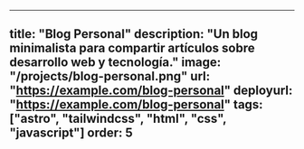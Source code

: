 ---

title: "Blog Personal"
description: "Un blog minimalista para compartir artículos sobre desarrollo web y tecnología."
image: "/projects/blog-personal.png"
url: "https://example.com/blog-personal"
deployurl: "https://example.com/blog-personal"
tags: ["astro", "tailwindcss", "html", "css", "javascript"]
order: 5
---